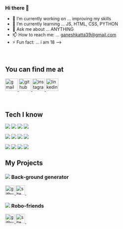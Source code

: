 ### Hi there 👋


- 🔭 I’m currently working on ... improving my skills
- 🌱 I’m currently learning ... JS, HTML, CSS, PYTHON
- 💬 Ask me about ... ANYTHING
- 📫 How to reach me: ...  ganeshkatta39@gmail.com
- ⚡ Fun fact: ... i am 18
-->

&nbsp;  


## You can find me at
<a href='mailto:ganeshkatta39@gmail.com'>
  <img alt='gmail' src="https://cdn.worldvectorlogo.com/logos/gmail-icon.svg" width="40" title="G-mail"/>
</a>

<a href='https://github.com/ganeshkatta39'>
  <img alt='github' src="https://img.pngio.com/github-logo-icon-of-glyph-style-available-in-svg-png-eps-ai-github-icon-png-256_256.png" width="40" title="GitHub"/>
</a>

<a href='https://instagram.com/ganeshkatta39'>
  <img alt='instagram' src="https://upload.wikimedia.org/wikipedia/commons/thumb/e/e7/Instagram_logo_2016.svg/768px-Instagram_logo_2016.svg.png" width="40" title="Instagram"/>
</a>

<a href='https://www.linkedin.com/in/ganeshkatta39/'>
  <img alt='linkedin' src="https://1000logos.net/wp-content/uploads/2017/03/LinkedIn-Logo.png" width="40" title="Linkedin"/>
</a>

&nbsp;&nbsp;

## Tech I know
<!-- for these badges credit to the contributors of https://github.com/Ileriayo/markdown-badges -->
<img src="https://img.shields.io/badge/python%20-%2314354C.svg?&style=for-the-badge&logo=python&logoColor=white"/> <img src="https://img.shields.io/badge/javascript%20-%23323330.svg?&style=for-the-badge&logo=javascript&logoColor=%23F7DF1E"/>
<img src="https://img.shields.io/badge/html5%20-%23E34F26.svg?&style=for-the-badge&logo=html5&logoColor=white"/>
<img src="https://img.shields.io/badge/css3%20-%231572B6.svg?&style=for-the-badge&logo=css3&logoColor=white"/>

<img src="https://img.shields.io/badge/bootstrap%20-%23563D7C.svg?&style=for-the-badge&logo=bootstrap&logoColor=white"/> <img src="https://img.shields.io/badge/react%20-%2320232a.svg?&style=for-the-badge&logo=react&logoColor=%2361DAFB"/>
<img src="https://img.shields.io/badge/node.js%20-%2343853D.svg?&style=for-the-badge&logo=node.js&logoColor=white"/>
<img src ="https://img.shields.io/badge/postgres-%23316192.svg?&style=for-the-badge&logo=postgresql&logoColor=white"/>

<img src="https://img.shields.io/badge/express.js%20-%23404d59.svg?&style=for-the-badge"/> <img src="https://img.shields.io/badge/git%20-%23F05033.svg?&style=for-the-badge&logo=git&logoColor=white"/>
<img src="https://img.shields.io/badge/github%20-%23121011.svg?&style=for-the-badge&logo=github&logoColor=white"/>
<img src="https://img.shields.io/badge/markdown-%23000000.svg?&style=for-the-badge&logo=markdown&logoColor=white"/>


## My Projects
### <img src="https://img.icons8.com/metro/20/000000/sheet-of-paper.png"/>  Back-ground generator
<a href='https://github.com/ganeshkatta39/background-generator'>
  <img alt='github repo' src="https://image.flaticon.com/icons/png/512/37/37819.png" width="30" title="GitHub repo"/>
</a>
<a href='https://ganeshkatta39.github.io/background-generator/'>
  <img alt='site' src="https://www.kindpng.com/picc/m/36-364957_ugg-transparent-logo-website-png-png-download.png" width="30" title="Website"/>
</a>&nbsp;&nbsp;  

### <img src="https://img.icons8.com/pastel-glyph/20/000000/robot-2--v2.png"/>  Robo-friends
<a href='https://github.com/ganeshkatta39/robo-friends'>
  <img alt='github repo' src="https://image.flaticon.com/icons/png/512/37/37819.png" width="30" title="GitHub repo"/>
</a>
<a href='https://ganeshkatta39.github.io/robo-friends/'>
  <img alt='site' src="https://www.kindpng.com/picc/m/36-364957_ugg-transparent-logo-website-png-png-download.png" width="30" title="Website"/>
</a>&nbsp;&nbsp;
